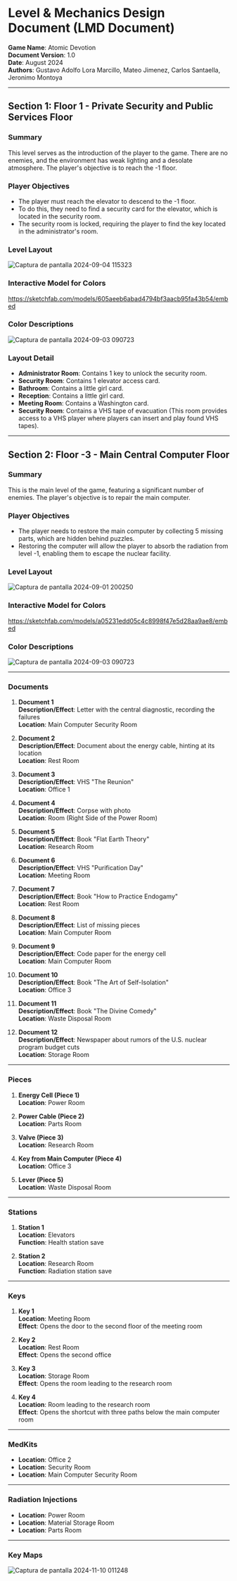 # Level & Mechanics Design Document (LMD Document)

**Game Name**: Atomic Devotion  
**Document Version**: 1.0  
**Date**: August 2024  
**Authors**: Gustavo Adolfo Lora Marcillo, Mateo Jimenez, Carlos Santaella, Jeronimo Montoya

---

## Section 1: Floor 1 - Private Security and Public Services Floor

### Summary
This level serves as the introduction of the player to the game. There are no enemies, and the environment has weak lighting and a desolate atmosphere. The player's objective is to reach the -1 floor.

### Player Objectives
- The player must reach the elevator to descend to the -1 floor.
- To do this, they need to find a security card for the elevator, which is located in the security room.
- The security room is locked, requiring the player to find the key located in the administrator's room.

### Level Layout

![Captura de pantalla 2024-09-04 115323](https://github.com/user-attachments/assets/296816ca-1fa9-4b4e-9b70-67f75531c2ac)



### Interactive Model for Colors
https://sketchfab.com/models/605aeeb6abad4794bf3aacb95fa43b54/embed

### Color Descriptions

![Captura de pantalla 2024-09-03 090723](https://github.com/user-attachments/assets/29de781a-bb63-4733-a06d-f5c39858145a)

### Layout Detail
- **Administrator Room**: Contains 1 key to unlock the security room.
- **Security Room**: Contains 1 elevator access card.
- **Bathroom**: Contains a little girl card.
- **Reception**: Contains a little girl card.
- **Meeting Room**: Contains a Washington card.
- **Security Room**: Contains a VHS tape of evacuation (This room provides access to a VHS player where players can insert and play found VHS tapes).

---

## Section 2: Floor -3 - Main Central Computer Floor

### Summary
This is the main level of the game, featuring a significant number of enemies. The player's objective is to repair the main computer.

### Player Objectives
- The player needs to restore the main computer by collecting 5 missing parts, which are hidden behind puzzles.
- Restoring the computer will allow the player to absorb the radiation from level -1, enabling them to escape the nuclear facility.

  
### Level Layout

![Captura de pantalla 2024-09-01 200250](https://github.com/user-attachments/assets/c7228d9f-99ec-4485-8baf-982e922fbae5)

### Interactive Model for Colors

https://sketchfab.com/models/a05231edd05c4c8998f47e5d28aa9ae8/embed



### Color Descriptions

![Captura de pantalla 2024-09-03 090723](https://github.com/user-attachments/assets/29de781a-bb63-4733-a06d-f5c39858145a)

---

### Documents

1. **Document 1**  
   **Description/Effect**: Letter with the central diagnostic, recording the failures  
   **Location**: Main Computer Security Room

2. **Document 2**  
   **Description/Effect**: Document about the energy cable, hinting at its location  
   **Location**: Rest Room

3. **Document 3**  
   **Description/Effect**: VHS "The Reunion"  
   **Location**: Office 1

4. **Document 4**  
   **Description/Effect**: Corpse with photo  
   **Location**: Room (Right Side of the Power Room)

5. **Document 5**  
   **Description/Effect**: Book "Flat Earth Theory"  
   **Location**: Research Room

6. **Document 6**  
   **Description/Effect**: VHS "Purification Day"  
   **Location**: Meeting Room

7. **Document 7**  
   **Description/Effect**: Book "How to Practice Endogamy"  
   **Location**: Rest Room

8. **Document 8**  
   **Description/Effect**: List of missing pieces  
   **Location**: Main Computer Room

9. **Document 9**  
   **Description/Effect**: Code paper for the energy cell  
   **Location**: Main Computer Room

10. **Document 10**  
    **Description/Effect**: Book "The Art of Self-Isolation"  
    **Location**: Office 3

11. **Document 11**  
    **Description/Effect**: Book "The Divine Comedy"  
    **Location**: Waste Disposal Room

12. **Document 12**  
    **Description/Effect**: Newspaper about rumors of the U.S. nuclear program budget cuts  
    **Location**: Storage Room

---

### Pieces

1. **Energy Cell (Piece 1)**  
   **Location**: Power Room

2. **Power Cable (Piece 2)**  
   **Location**: Parts Room

3. **Valve (Piece 3)**  
   **Location**: Research Room

4. **Key from Main Computer (Piece 4)**  
   **Location**: Office 3

5. **Lever (Piece 5)**  
   **Location**: Waste Disposal Room

---

### Stations

1. **Station 1**  
   **Location**: Elevators  
   **Function**: Health station save

2. **Station 2**  
   **Location**: Research Room  
   **Function**: Radiation station save

---

### Keys

1. **Key 1**  
   **Location**: Meeting Room  
   **Effect**: Opens the door to the second floor of the meeting room

2. **Key 2**  
   **Location**: Rest Room  
   **Effect**: Opens the second office

3. **Key 3**  
   **Location**: Storage Room  
   **Effect**: Opens the room leading to the research room

4. **Key 4**  
   **Location**: Room leading to the research room  
   **Effect**: Opens the shortcut with three paths below the main computer room

---

### MedKits

- **Location**: Office 2  
- **Location**: Security Room  
- **Location**: Main Computer Security Room

---

### Radiation Injections

- **Location**: Power Room  
- **Location**: Material Storage Room  
- **Location**: Parts Room

---

### Key Maps

![Captura de pantalla 2024-11-10 011248](https://github.com/user-attachments/assets/1024ed11-c94e-43bc-a844-1ca2f8342451)



